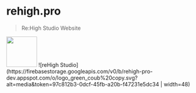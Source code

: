 # rehigh.pro

> Re:High Studio Website

<img src="https://firebasestorage.googleapis.com/v0/b/rehigh-pro-dev.appspot.com/o/logo_green_coub%20copy.svg?alt=media&token=97c812b3-0dcf-45fb-a20b-f47231e5dc34" height="80px"/>
![reHigh Studio](https://firebasestorage.googleapis.com/v0/b/rehigh-pro-dev.appspot.com/o/logo_green_coub%20copy.svg?alt=media&token=97c812b3-0dcf-45fb-a20b-f47231e5dc34 | width=48)
